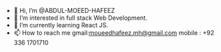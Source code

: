 - 👋 Hi, I’m @ABDUL-MOEED-HAFEEZ
- 👀 I’m interested in full stack Web Development.
- 🌱 I’m currently learning React JS.
- 📫 How to reach me gmail:moueedhafeez.mh@gmail.com mobile : +92 336 1701710

<!---
ABDUL-MOEED-HAFEEZ/ABDUL-MOEED-HAFEEZ is a ✨ special ✨ repository because its `README.md` (this file) appears on your GitHub profile.
You can click the Preview link to take a look at your changes.
--->
